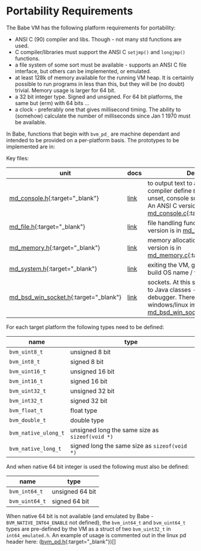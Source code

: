 # Portability Requirements

The Babe VM has the following platform requirements for portability:

* ANSI C (90) compiler and libs.  Though - not many std functions are used.
* C compiler/libraries must support the ANSI C `setjmp()` and `longjmp()` functions.
* a file system of some sort must be available - supports an ANSI C file interface, but others can be implemented, or emulated.
* at least 128k of memory available for the running VM heap.  It is certainly possible to run programs in less than this, but they will be (no doubt) trivial.  Memory usage is larger for 64 bit.
* a 32 bit integer type. Signed and unsigned.  For 64 bit platforms, the same but (erm) with 64 bits ...
* a clock - preferably one that gives millisecond timing.  The ability to (somehow) calculate the number of milliseconds since Jan 1 1970 must be available.

In Babe, functions that begin with `bvm_pd_` are machine dependant and intended to be provided on a per-platform basis. The prototypes to be implemented are in:

Key files:

| unit                                                                                                 | docs                                    | Description                                                                                                                                                                                                                                       |
|------------------------------------------------------------------------------------------------------|-----------------------------------------|---------------------------------------------------------------------------------------------------------------------------------------------------------------------------------------------------------------------------------------------------|
| [md_console.h](https://github.com/babevm/babevm/blob/master/src/c/md_console.h){:target="_blank"}                | [link](doxygen/html/md_console_8h.html) | to output text to a console.  The compiler define `BVM_CONSOLE_ENABLE` is unset, console support will be disabled. An ANSI C version is in [md_console.c](https://github.com/babevm/babevm/blob/master/src/platform/ansi/md_console.c){:target="_blank"}      |
| [md_file.h](https://github.com/babevm/babevm/blob/master/src/c/md_file.h){:target="_blank"}                      | [link](doxygen/html/md_file_8h.html)    | file handling functions. An ANSI C version is in [md_file.c](https://github.com/babevm/babevm/blob/master/src/platform/ansi/md_file.c){:target="_blank"}                                                                                                      |                                                  
| [md_memory.h](https://github.com/babevm/babevm/blob/master/src/c/md_memory.h){:target="_blank"}                  | [link](doxygen/html/md_memory_8h.html)  | memory allocation and free. An ANSI C version is in [md_memory.c](https://github.com/babevm/babevm/blob/master/src/platform/ansi/md_memory.c){:target="_blank"}                                                                                               |
| [md_system.h](https://github.com/babevm/babevm/blob/master/src/c/md_system.h){:target="_blank"}                  | [link](doxygen/html/md_system_8h.html)  | exiting the VM, getting the time, and build OS name / version                                                                                                                                                                                     |
| [md_bsd_win_socket.h](https://github.com/babevm/babevm/blob/master/src/c/md_bsd_win_socket.h){:target="_blank"}  | [link](doxygen/html/md_bsd_win_socket_8h.html)  | sockets. At this socket are not exposed to Java classes - only used by the debugger.  There is a shared windows/linux impl in [md_bsd_win_socket.c](https://github.com/babevm/babevm/blob/master/src/platform/sockets/md_bsd_win_socket.c){:target="_blank"}  |

For each target platform the following types need to be defined:

| name                 | type                                             |
|----------------------|--------------------------------------------------|
| `bvm_uint8_t`        | unsigned 8 bit                                   |
| `bvm_int8_t`         | signed 8 bit                                     |
| `bvm_uint16_t`       | unsigned 16 bit                                  |
| `bvm_int16_t`        | signed 16 bit                                    |
| `bvm_uint32_t`       | unsigned 32 bit                                  |
| `bvm_int32_t`        | signed 32 bit                                    |
| `bvm_float_t`        | float type                                       |
| `bvm_double_t`       | double type                                      |
| `bvm_native_ulong_t` | unsigned long the same size as `sizeof(void *)`  |
| `bvm_native_long_t`  | signed long the same size as `sizeof(void *)`    |

And when native 64 bit integer is used the following must also be defined:

| name                 | type                                            |
|----------------------|-------------------------------------------------|
| `bvm_int64_t`        | unsigned 64 bit                                 |
| `bvm_uint64_t`       | signed 64 bit                                   |

When native 64 bit is not available (and emulated by Babe - `BVM_NATIVE_INT64_ENABLE` not defined), the `bvm_int64_t` and `bvm_uint64_t` types are pre-defined by the VM as a struct of two `bvm_uint32_t` in `int64_emulated.h`.  An example of usage is commented out in the linux pd header here: ([bvm_pd.h](https://github.com/babevm/babevm/blob/master/src/platform/linux/h/bvm_pd.h){:target="_blank"})[]   


